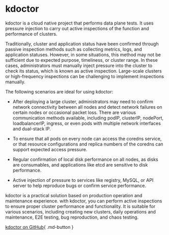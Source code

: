 # kdoctor

kdoctor is a cloud native project that performs data plane tests.
It uses pressure injection to carry out active inspections of the function and performance of clusters.

Traditionally, cluster and application status have been confirmed through passive inspection methods
such as collecting metrics, logs, and application statuses. However, in some situations, this method
may not be sufficient due to expected purpose, timeliness, or cluster range. In these cases,
administrators must manually inject pressure into the cluster to check its status, which is known as
active inspection. Large-scale clusters or high-frequency inspections can be challenging to implement
inspections manually.

The following scenarios are ideal for using kdoctor:

- After deploying a large cluster, administrators may need to confirm network connectivity
  between all nodes and detect network failures on certain nodes or occasional packet loss.
  There are various communication methods available, including podIP, clusterIP, nodePort,
  loadbalancerIP, ingress, or even pods with multiple network interfaces and dual-stack IP.

- To ensure that all pods on every node can access the coredns service, or that resource
  configurations and replica numbers of the coredns can support expected access pressure.

- Regular confirmation of local disk performance on all nodes, as disks are consumables,
  and applications like etcd are sensitive to disk performance.

- Active injection of pressure to services like registry, MySQL, or API server to help
  reproduce bugs or confirm service performance.

kdoctor is a practical solution based on production operation and maintenance experience.
with kdoctor, you can perform active inspections to ensure proper cluster performance and
functionality. It is suitable for various scenarios, including creating new clusters,
daily operations and maintenance, E2E testing, bug reproduction, and chaos testing.

[kdoctor on GitHub](https://github.com/kdoctor-io/kdoctor){ .md-button }
